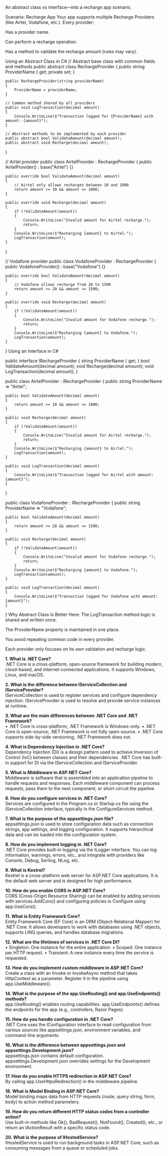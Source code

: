 An abstract class vs interface—into a recharge app scenario.

Scenario: Recharge App
Your app supports multiple Recharge Providers (like Airtel, Vodafone, etc.). Every provider:

Has a provider name.

Can perform a recharge operation.

Has a method to validate the recharge amount (rules may vary).

Using an Abstract Class in C#
// Abstract base class with common fields and methods
public abstract class RechargeProvider
{
    public string ProviderName { get; private set; }

    public RechargeProvider(string providerName)
    {
        ProviderName = providerName;
    }

    // Common method shared by all providers
    public void LogTransaction(decimal amount)
    {
        Console.WriteLine($"Transaction logged for {ProviderName} with amount: {amount}");
    }

    // Abstract methods to be implemented by each provider
    public abstract bool ValidateAmount(decimal amount);
    public abstract void Recharge(decimal amount);
}

// Airtel provider
public class AirtelProvider : RechargeProvider
{
    public AirtelProvider() : base("Airtel") {}

    public override bool ValidateAmount(decimal amount)
    {
        // Airtel only allows recharges between 10 and 1000
        return amount >= 10 && amount <= 1000;
    }

    public override void Recharge(decimal amount)
    {
        if (!ValidateAmount(amount))
        {
            Console.WriteLine("Invalid amount for Airtel recharge.");
            return;
        }
        Console.WriteLine($"Recharging {amount} to Airtel.");
        LogTransaction(amount);
    }
}

// Vodafone provider
public class VodafoneProvider : RechargeProvider
{
    public VodafoneProvider() : base("Vodafone") {}

    public override bool ValidateAmount(decimal amount)
    {
        // Vodafone allows recharge from 20 to 1500
        return amount >= 20 && amount <= 1500;
    }

    public override void Recharge(decimal amount)
    {
        if (!ValidateAmount(amount))
        {
            Console.WriteLine("Invalid amount for Vodafone recharge.");
            return;
        }
        Console.WriteLine($"Recharging {amount} to Vodafone.");
        LogTransaction(amount);
    }
}
Using an Interface in C#

public interface IRechargeProvider
{
    string ProviderName { get; }
    bool ValidateAmount(decimal amount);
    void Recharge(decimal amount);
    void LogTransaction(decimal amount);
}

public class AirtelProvider : IRechargeProvider
{
    public string ProviderName => "Airtel";

    public bool ValidateAmount(decimal amount)
    {
        return amount >= 10 && amount <= 1000;
    }

    public void Recharge(decimal amount)
    {
        if (!ValidateAmount(amount))
        {
            Console.WriteLine("Invalid amount for Airtel recharge.");
            return;
        }
        Console.WriteLine($"Recharging {amount} to Airtel.");
        LogTransaction(amount);
    }

    public void LogTransaction(decimal amount)
    {
        Console.WriteLine($"Transaction logged for Airtel with amount: {amount}");
    }
}

public class VodafoneProvider : IRechargeProvider
{
    public string ProviderName => "Vodafone";

    public bool ValidateAmount(decimal amount)
    {
        return amount >= 20 && amount <= 1500;
    }

    public void Recharge(decimal amount)
    {
        if (!ValidateAmount(amount))
        {
            Console.WriteLine("Invalid amount for Vodafone recharge.");
            return;
        }
        Console.WriteLine($"Recharging {amount} to Vodafone.");
        LogTransaction(amount);
    }

    public void LogTransaction(decimal amount)
    {
        Console.WriteLine($"Transaction logged for Vodafone with amount: {amount}");
    }
}
Why Abstract Class Is Better Here:
The LogTransaction method logic is shared and written once.

The ProviderName property is maintained in one place.

You avoid repeating common code in every provider.

Each provider only focuses on its own validation and recharge logic.


**1. What is .NET Core?** <br>
.NET Core is a cross-platform, open-source framework for building modern, cloud-based, and internet-connected applications. It supports Windows, Linux, and macOS.

**2. What is the difference between IServiceCollection and IServiceProvider?** <br>
IServiceCollection is used to register services and configure dependency injection. IServiceProvider is used to resolve and provide service instances at runtime.

**3. What are the main differences between .NET Core and .NET Framework?** <br>
• .NET Core is cross-platform; .NET Framework is Windows-only.
• .NET Core is open-source; .NET Framework is not fully open-source.
• .NET Core supports side-by-side versioning; .NET Framework does not.

**4. What is Dependency Injection in .NET Core?** <br>
Dependency Injection (DI) is a design pattern used to achieve Inversion of Control (IoC) between classes and their dependencies. .NET Core has built-in support for DI via the IServiceCollection and IServiceProvider.

**5. What is Middleware in ASP.NET Core?** <br>
Middleware is software that is assembled into an application pipeline to handle requests and responses. Each middleware component can process requests, pass them to the next component, or short-circuit the pipeline.

**6. How do you configure services in .NET Core?** <br>
Services are configured in the Program.cs or Startup.cs file using the IServiceCollection interface, typically in the ConfigureServices method.

**7. What is the purpose of the appsettings.json file?** <br>
appsettings.json is used to store configuration data such as connection strings, app settings, and logging configuration. It supports hierarchical data and can be loaded into the configuration system.

**8. How do you implement logging in .NET Core?** <br>
.NET Core provides built-in logging via the ILogger<T> interface. You can log information, warnings, errors, etc., and integrate with providers like Console, Debug, Serilog, NLog, etc.

**9. What is Kestrel?** <br>
Kestrel is a cross-platform web server for ASP.NET Core applications. It is the default web server and is designed for high performance.

**10. How do you enable CORS in ASP.NET Core?** <br>
CORS (Cross-Origin Resource Sharing) can be enabled by adding services with services.AddCors() and configuring policies in Configure using app.UseCors().

**11. What is Entity Framework Core?** <br>
Entity Framework Core (EF Core) is an ORM (Object-Relational Mapper) for .NET Core. It allows developers to work with databases using .NET objects, supports LINQ queries, and handles database migrations.

**12. What are the lifetimes of services in .NET Core DI?** <br>
• Singleton: One instance for the entire application.
• Scoped: One instance per HTTP request.
• Transient: A new instance every time the service is requested.

**13. How do you implement custom middleware in ASP.NET Core?** <br>
Create a class with an Invoke or InvokeAsync method that takes HttpContext as a parameter. Register it in the pipeline using app.UseMiddleware<YourMiddleware>().

**14. What is the purpose of the app.UseRouting() and app.UseEndpoints() methods?** <br>
app.UseRouting() enables routing capabilities.
app.UseEndpoints() defines the endpoints for the app (e.g., controllers, Razor Pages).

**15. How do you handle configuration in .NET Core?** <br>
.NET Core uses the IConfiguration interface to read configuration from various sources like appsettings.json, environment variables, and command-line arguments.

**16. What is the difference between appsettings.json and appsettings.Development.json?** <br>
appsettings.json contains default configuration.
appsettings.Development.json overrides settings for the Development environment.

**17. How do you enable HTTPS redirection in ASP.NET Core?** <br>
By calling app.UseHttpsRedirection() in the middleware pipeline.

**18. What is Model Binding in ASP.NET Core?** <br>
Model binding maps data from HTTP requests (route, query string, form, body) to action method parameters.

**19. How do you return different HTTP status codes from a controller action?** <br>
Use built-in methods like Ok(), BadRequest(), NotFound(), Created(), etc., or return an IActionResult with a specific status code.

**20. What is the purpose of IHostedService?** <br>
IHostedService is used to run background tasks in ASP.NET Core, such as consuming messages from a queue or scheduled jobs.
